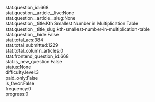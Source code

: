 stat.question_id:668  
stat.question__article__live:None  
stat.question__article__slug:None  
stat.question__title:Kth Smallest Number in Multiplication Table  
stat.question__title_slug:kth-smallest-number-in-multiplication-table  
stat.question__hide:False  
stat.total_acs:384  
stat.total_submitted:1229  
stat.total_column_articles:0  
stat.frontend_question_id:668  
stat.is_new_question:False  
status:None  
difficulty.level:3  
paid_only:False  
is_favor:False  
frequency:0  
progress:0  
